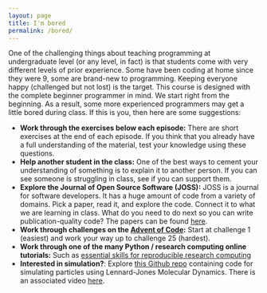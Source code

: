 ```yaml
---
layout: page
title: I'm bored
permalink: /bored/
---
```


One of the challenging things about teaching programming at undergraduate level (or any level, in fact) is that students come with very different levels of prior experience.
Some have been coding at home since they were 9, some are brand-new to programming. Keeping everyone happy (challenged but not lost) is the target.
This course is designed with the complete beginner programmer in mind. We start right from the beginning. As a result, some more experienced programmers may get a little bored during class.
If this is you, then here are some suggestions:

- **Work through the exercises below each episode:** There are short exercises at the end of each episode. If you think that you already have a full understanding of the material, test your knowledge using these questions.
- **Help another student in the class:** One of the best ways to cement your understanding of something is to explain it to another person. If you can see someone is struggling in class, see if you can support them.
- **Explore the Journal of Open Source Software (JOSS):** JOSS is a journal for software developers. It has a huge amount of code from a variety of domains. Pick a paper, read it, and explore the code. Connect it to what we are learning in class. What do you need to do next so you can write publication-quality code? The papers can be found [here](https://joss.theoj.org/).
- **Work through challenges on the [Advent of Code](https://adventofcode.com/2021):** Start at challenge 1 (easiest) and work your way up to challenge 25 (hardest).
- **Work through one of the many Python / research computing online tutorials:** Such as [essential skills for reproducible research computing](https://barbagroup.github.io/essential_skills_RRC/)
- **Interested in simulation?**: Explore [this Github repo](https://github.com/m-rivera/ljmd) containing code for simulating particles using Lennard-Jones Molecular Dynamics. There is an associated video [here](https://www.youtube.com/watch?v=FwvJmR-kHxA).
